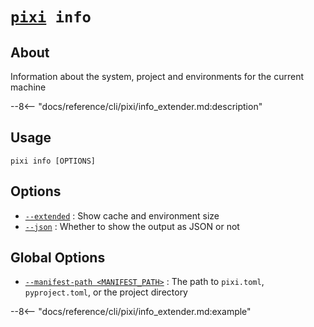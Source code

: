 <!--- This file is autogenerated. Do not edit manually! -->
# <code>[pixi](../pixi.md) info</code>

## About
Information about the system, project and environments for the current machine

--8<-- "docs/reference/cli/pixi/info_extender.md:description"

## Usage
```
pixi info [OPTIONS]
```

## Options
- <a id="arg---extended" href="#arg---extended">`--extended`</a>
:  Show cache and environment size
- <a id="arg---json" href="#arg---json">`--json`</a>
:  Whether to show the output as JSON or not

## Global Options
- <a id="arg---manifest-path" href="#arg---manifest-path">`--manifest-path <MANIFEST_PATH>`</a>
:  The path to `pixi.toml`, `pyproject.toml`, or the project directory

--8<-- "docs/reference/cli/pixi/info_extender.md:example"
